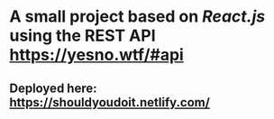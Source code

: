 # A small project based on *React.js* using the REST API https://yesno.wtf/#api

## Deployed here: https://shouldyoudoit.netlify.com/
